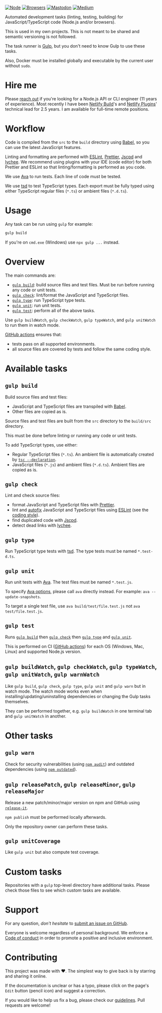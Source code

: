 [![Node](https://img.shields.io/badge/-Node.js-808080?logo=node.js&colorA=404040&logoColor=66cc33)](https://www.npmjs.com/package/@ehmicky/dev-tasks)
[![Browsers](https://img.shields.io/badge/-Browsers-808080?logo=firefox&colorA=404040)](https://www.npmjs.com/package/@ehmicky/dev-tasks)
[![Mastodon](https://img.shields.io/badge/-Mastodon-808080.svg?logo=mastodon&colorA=404040&logoColor=9590F9)](https://fosstodon.org/@ehmicky)
[![Medium](https://img.shields.io/badge/-Medium-808080.svg?logo=medium&colorA=404040)](https://medium.com/@ehmicky)

Automated development tasks (linting, testing, building) for
JavaScript/TypeScript code (Node.js and/or browsers).

This is used in my own projects. This is not meant to be shared and semantic
versioning is not followed.

The task runner is [Gulp](https://gulpjs.com/), but you don't need to know Gulp
to use these tasks.

Also, Docker must be installed globally and executable by the current user
without `sudo`.

# Hire me

Please
[reach out](https://www.linkedin.com/feed/update/urn:li:activity:7117265228068716545/)
if you're looking for a Node.js API or CLI engineer (11 years of experience).
Most recently I have been [Netlify Build](https://github.com/netlify/build)'s
and [Netlify Plugins](https://www.netlify.com/products/build/plugins/)'
technical lead for 2.5 years. I am available for full-time remote positions.

# Workflow

Code is compiled from the `src` to the `build` directory using
[Babel](https://babeljs.io/), so you can use the latest JavaScript features.

Linting and formatting are performed with [ESLint](https://eslint.org/),
[Prettier](https://prettier.io/), [Jscpd](https://github.com/kucherenko/jscpd)
and [lychee](https://lychee.cli.rs/). We recommend using plugins with your IDE
(code editor) for both Prettier and ESLint so that linting/formatting is
performed as you code.

We use [Ava](https://github.com/avajs/ava) to run tests. Each line of code must
be tested.

We use [tsd](https://github.com/SamVerschueren/tsd) to test TypeScript types.
Each export must be fully typed using either TypeScript regular files (`*.ts`)
or ambient files (`*.d.ts`).

# Usage

Any task can be run using `gulp` for example:

```bash
gulp build
```

If you're on `cmd.exe` (Windows) use `npx gulp ...` instead.

# Overview

The main commands are:

- [`gulp build`](#gulp-build): build source files and test files. Must be run
  before running any code or unit tests.
- [`gulp check`](#gulp-check): lint/format the JavaScript and TypeScript files.
- [`gulp type`](#gulp-type): run TypeScript type tests.
- [`gulp unit`](#gulp-unit): run unit tests.
- [`gulp test`](#gulp-test): perform all of the above tasks.

Use `gulp buildWatch`, `gulp checkWatch`, `gulp typeWatch`, and `gulp unitWatch`
to run them in watch mode.

[GitHub actions](https://github.com/features/actions) ensures that:

- tests pass on all supported environments.
- all source files are covered by tests and follow the same coding style.

# Available tasks

## `gulp build`

Build source files and test files:

- JavaScript and TypeScript files are transpiled with
  [Babel](https://babeljs.io/).
- Other files are copied as is.

Source files and test files are built from the `src` directory to the
`build/src` directory.

This must be done before linting or running any code or unit tests.

To add TypeScript types, use either:

- Regular TypeScript files (`*.ts`). An ambient file is automatically created by
  [`tsc --declaration`](https://www.typescriptlang.org/tsconfig#declaration).
- JavaScript files (`*.js`) and ambient files (`*.d.ts`). Ambient files are
  copied as is.

## `gulp check`

Lint and check source files:

- format JavaScript and TypeScript files with [Prettier](https://prettier.io/).
- lint and
  [autofix](https://eslint.org/docs/user-guide/command-line-interface#fixing-problems)
  JavaScript and TypeScript files using [ESLint](https://eslint.org/) (see the
  [coding style](https://github.com/ehmicky/eslint-config#coding-style)).
- find duplicated code with [Jscpd](https://github.com/kucherenko/jscpd).
- detect dead links with [lychee](https://lychee.cli.rs/).

## `gulp type`

Run TypeScript type tests with [tsd](https://github.com/SamVerschueren/tsd). The
type tests must be named `*.test-d.ts`.

## `gulp unit`

Run unit tests with [Ava](https://github.com/avajs/ava). The test files must be
named `*.test.js`.

To specify
[Ava options](https://github.com/avajs/ava/blob/master/docs/05-command-line.md),
please call `ava` directly instead. For example: `ava --update-snapshots`.

To target a single test file, use `ava build/test/file.test.js` not
`ava test/file.test.js`.

## `gulp test`

Runs [`gulp build`](#gulp-build) then [`gulp check`](#gulp-check) then
[`gulp type`](#gulp-type) and [`gulp unit`](#gulp-unit).

This is performed on CI ([GitHub actions](https://github.com/features/actions))
for each OS (Windows, Mac, Linux) and supported Node.js version.

## `gulp buildWatch`, `gulp checkWatch`, `gulp typeWatch`, `gulp unitWatch`, `gulp warnWatch`

Like `gulp build`, `gulp check`, `gulp type`, `gulp unit` and `gulp warn` but in
watch mode. The watch mode works even when installing/updating/uninstalling
dependencies or changing the Gulp tasks themselves.

They can be performed together, e.g. `gulp buildWatch` in one terminal tab and
`gulp unitWatch` in another.

# Other tasks

## `gulp warn`

Check for security vulnerabilities (using
[`npm audit`](https://docs.npmjs.com/cli/audit)) and outdated dependencies
(using [`npm outdated`](https://docs.npmjs.com/cli/outdated)).

## `gulp releasePatch`, `gulp releaseMinor`, `gulp releaseMajor`

Release a new patch/minor/major version on npm and GitHub using
[`release-it`](https://github.com/webpro/release-it).

`npm publish` must be performed locally afterwards.

Only the repository owner can perform these tasks.

## `gulp unitCoverage`

Like `gulp unit` but also compute test coverage.

# Custom tasks

Repositories with a `gulp` top-level directory have additional tasks. Please
check those files to see which custom tasks are available.

# Support

For any question, _don't hesitate_ to [submit an issue on GitHub](../../issues).

Everyone is welcome regardless of personal background. We enforce a
[Code of conduct](CODE_OF_CONDUCT.md) in order to promote a positive and
inclusive environment.

# Contributing

This project was made with ❤️. The simplest way to give back is by starring and
sharing it online.

If the documentation is unclear or has a typo, please click on the page's `Edit`
button (pencil icon) and suggest a correction.

If you would like to help us fix a bug, please check our
[guidelines](CONTRIBUTING.md). Pull requests are welcome!

<!-- Thanks go to our wonderful contributors: -->

<!-- ALL-CONTRIBUTORS-LIST:START -->
<!-- prettier-ignore -->
<!--
<table><tr><td align="center"><a href="https://fosstodon.org/@ehmicky"><img src="https://avatars2.githubusercontent.com/u/8136211?v=4" width="100px;" alt="ehmicky"/><br /><sub><b>ehmicky</b></sub></a><br /><a href="https://github.com/ehmicky/dev-tasks/commits?author=ehmicky" title="Code">💻</a> <a href="#design-ehmicky" title="Design">🎨</a> <a href="#ideas-ehmicky" title="Ideas, Planning, & Feedback">🤔</a> <a href="https://github.com/ehmicky/dev-tasks/commits?author=ehmicky" title="Documentation">📖</a></td></tr></table>
-->
<!-- ALL-CONTRIBUTORS-LIST:END -->
